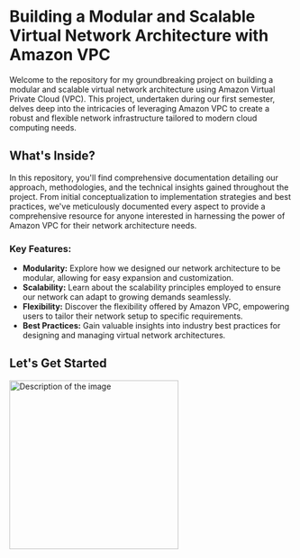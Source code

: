 
<body>

<h1>Building a Modular and Scalable Virtual Network Architecture with Amazon VPC</h1>

<p>Welcome to the repository for my groundbreaking project on building a modular and scalable virtual network architecture using Amazon Virtual Private Cloud (VPC). This project, undertaken during our first semester, delves deep into the intricacies of leveraging Amazon VPC to create a robust and flexible network infrastructure tailored to modern cloud computing needs.</p>

<h2>What's Inside?</h2>

<p>In this repository, you'll find comprehensive documentation detailing our approach, methodologies, and the technical insights gained throughout the project. From initial conceptualization to implementation strategies and best practices, we've meticulously documented every aspect to provide a comprehensive resource for anyone interested in harnessing the power of Amazon VPC for their network architecture needs.</p>

<h3>Key Features:</h3>
<ul>
    <li><strong>Modularity:</strong> Explore how we designed our network architecture to be modular, allowing for easy expansion and customization.</li>
    <li><strong>Scalability:</strong> Learn about the scalability principles employed to ensure our network can adapt to growing demands seamlessly.</li>
    <li><strong>Flexibility:</strong> Discover the flexibility offered by Amazon VPC, empowering users to tailor their network setup to specific requirements.</li>
    <li><strong>Best Practices:</strong> Gain valuable insights into industry best practices for designing and managing virtual network architectures.</li>
</ul>

<h2>Let's Get Started</h2>

<p></p>
<img src="C:\Users\ovesh\Pictures\Picture1.png" alt="Description of the image" width="300">


</body>
</html>

